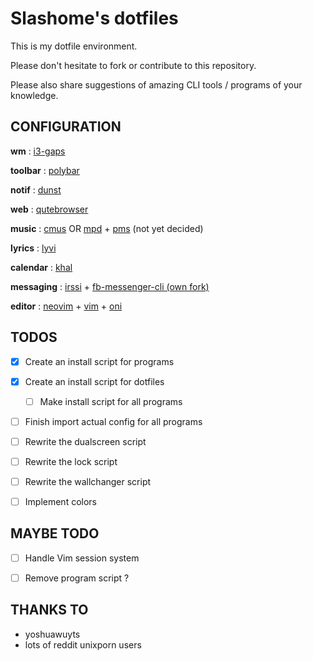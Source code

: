 # Slashome's dotfiles

This is my dotfile environment.

Please don't hesitate to fork or contribute to this repository.

Please also share suggestions of amazing CLI tools / programs of your knowledge.


## CONFIGURATION

**wm** : [i3-gaps](https://github.com/Airblader/i3)

**toolbar** : [polybar](https://github.com/jaagr/polybar)

**notif** : [dunst](https://github.com/dunst-project/dunst)

**web** : [qutebrowser](https://github.com/qutebrowser/qutebrowser)

**music** : [cmus](https://github.com/cmus/cmus) OR [mpd](https://github.com/MusicPlayerDaemon/MPD) + [pms](https://github.com/ambientsound/pms) (not yet decided)

**lyrics** : [lyvi](https://github.com/ok100/lyvi)

**calendar** : [khal](https://github.com/pimutils/khal)

**messaging** : [irssi](https://github.com/irssi/irssi) + [fb-messenger-cli (own fork)](https://github.com/slashome/fb-messenger-cli)

**editor** : [neovim](https://github.com/neovim/neovim) + [vim](https://github.com/vim/vim) + [oni](https://github.com/onivim/oni)


## TODOS

- [x] Create an install script for programs
- [x] Create an install script for dotfiles
  - [ ] Make install script for all programs
- [ ] Finish import actual config for all programs
- [ ] Rewrite the dualscreen script
- [ ] Rewrite the lock script
- [ ] Rewrite the wallchanger script
- [ ] Implement colors


## MAYBE TODO

- [ ] Handle Vim session system
- [ ] Remove program script ?


## THANKS TO

- yoshuawuyts
- lots of reddit unixporn users
